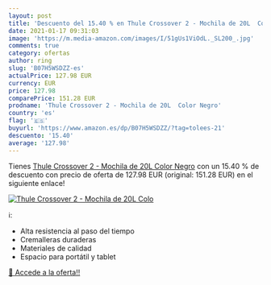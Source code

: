 ```yaml
---
layout: post
title: 'Descuento del 15.40 % en Thule Crossover 2 - Mochila de 20L  Colo'
date: 2021-01-17 09:31:03
image: 'https://m.media-amazon.com/images/I/51gUs1ViOdL._SL200_.jpg'
comments: true
category: ofertas
author: ring
slug: 'B07H5WSDZZ-es'
actualPrice: 127.98 EUR
currency: EUR
price: 127.98
comparePrice: 151.28 EUR
prodname: 'Thule Crossover 2 - Mochila de 20L  Color Negro'
country: 'es'
flag: '🇪🇸'
buyurl: 'https://www.amazon.es/dp/B07H5WSDZZ/?tag=tolees-21'
descuento: '15.40'
average: '127.98'
---
```


Tienes [Thule Crossover 2 - Mochila de 20L  Color Negro](https://www.amazon.es/dp/B07H5WSDZZ/?tag=tolees-21) con un 15.40 % de descuento con precio de oferta de 127.98 EUR (original: 151.28 EUR) en el siguiente enlace!

[![Thule Crossover 2 - Mochila de 20L  Colo](https://m.media-amazon.com/images/I/51gUs1ViOdL._SL200_.jpg)](https://www.amazon.es/dp/B07H5WSDZZ/?tag=tolees-21)

ℹ️:

- Alta resistencia al paso del tiempo
- Cremalleras duraderas
- Materiales de calidad
- Espacio para portátil y tablet

[🛒 Accede a la oferta!!](https://www.amazon.es/dp/B07H5WSDZZ/?tag=tolees-21)
